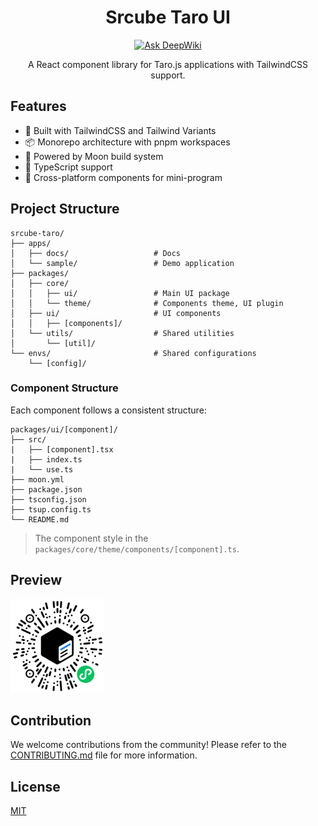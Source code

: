 <div align='center'>
<h1>Srcube Taro UI</h1>

[![Ask DeepWiki](https://deepwiki.com/badge.svg)](https://deepwiki.com/srcube/srcube-taro)

A React component library for Taro.js applications with TailwindCSS support.
</div>

## Features

- 🎨 Built with TailwindCSS and Tailwind Variants
- 📦 Monorepo architecture with pnpm workspaces
- 🔧 Powered by Moon build system
- 🎯 TypeScript support
- 📱 Cross-platform components for mini-program

## Project Structure

```
srcube-taro/
├── apps/
│   ├── docs/                   # Docs
│   └── sample/                 # Demo application
├── packages/
│   ├── core/
│   │   ├── ui/                 # Main UI package
│   │   └── theme/              # Components theme, UI plugin
│   ├── ui/                     # UI components
│   │   ├── [components]/
│   └── utils/                  # Shared utilities
│       └── [util]/
└── envs/                       # Shared configurations
    └── [config]/
```

### Component Structure

Each component follows a consistent structure:

```
packages/ui/[component]/
├── src/
|   ├── [component].tsx
|   ├── index.ts
|   └── use.ts
├── moon.yml
├── package.json
├── tsconfig.json
├── tsup.config.ts
└── README.md
```

> The component style in the `packages/core/theme/components/[component].ts`.

## Preview

<img src="./meta/weapp-qr-code.jpg" alt="Srcube Taro UI" width="150" />

## Contribution

We welcome contributions from the community! Please refer to the
[CONTRIBUTING.md](./CONTRIBUTING.md) file for more information.

## License

[MIT](./LICENSE.md)
